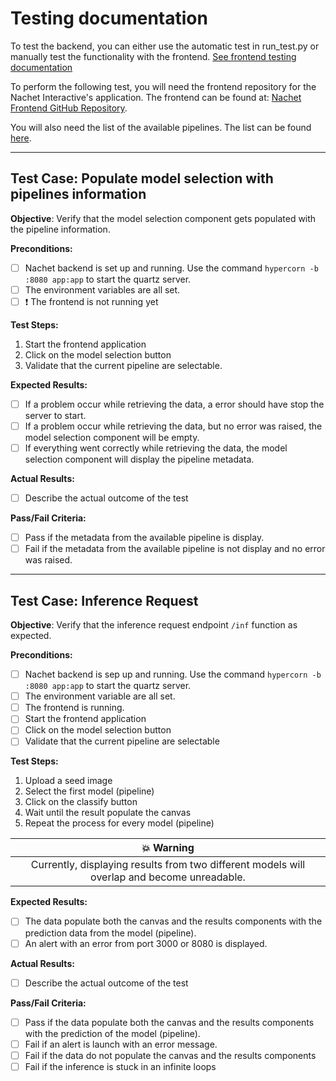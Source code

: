 # Testing documentation

To test the backend, you can either use the automatic test in run_test.py or
manually test the functionality with the frontend. [See frontend testing
documentation](https://github.com/ai-cfia/nachet-frontend/blob/main/TESTING.md)

To perform the following test, you will need the frontend repository for the
Nachet Interactive's application. The frontend can be found at: [Nachet Frontend
GitHub Repository](https://github.com/ai-cfia/nachet-frontend).

You will also need the list of the available pipelines. The list can be found
[here](https://github.com/ai-cfia/nachet-backend/blob/51-implementing-2-models/docs/nachet-inference-documentation.md#available-version-of-the-json-file).

---

## Test Case: Populate model selection with pipelines information

**Objective**: Verify that the model selection component gets populated with the
pipeline information.

**Preconditions:**

- [ ] Nachet backend is set up and running. Use the command `hypercorn -b :8080
  app:app` to start the quartz server.
- [ ] The environment variables are all set.
- [ ] :exclamation: The frontend is not running yet

**Test Steps:**

1. Start the frontend application
1. Click on the model selection button
1. Validate that the current pipeline are selectable.

**Expected Results:**

- [ ] If a problem occur while retrieving the data, a error should have stop the
  server to start.
- [ ] If a problem occur while retrieving the data, but no error was raised, the
  model selection component will be empty.
- [ ] If everything went correctly while retrieving the data, the model
  selection component will display the pipeline metadata.

**Actual Results:**

- [ ] Describe the actual outcome of the test

**Pass/Fail Criteria:**

- [ ] Pass if the metadata from the available pipeline is display.
- [ ] Fail if the metadata from the available pipeline is not display and no
  error was raised.

---

## Test Case: Inference Request

**Objective**: Verify that the inference request endpoint `/inf` function as
expected.

**Preconditions:**

- [ ] Nachet backend is sep up and running. Use the command `hypercorn -b :8080
  app:app` to start the quartz server.
- [ ] The environment variable are all set.
- [ ] The frontend is running.
- [ ] Start the frontend application
- [ ] Click on the model selection button
- [ ] Validate that the current pipeline are selectable

**Test Steps:**

1. Upload a seed image
1. Select the first model (pipeline)
1. Click on the classify button
1. Wait until the result populate the canvas
1. Repeat the process for every model (pipeline)

|:boom: Warning|
|:--:|
|Currently, displaying results from two different models will overlap and become unreadable.|

**Expected Results:**

- [ ] The data populate both the canvas and the results components with the
  prediction data from the model (pipeline).
- [ ] An alert with an error from port 3000 or 8080 is displayed.

**Actual Results:**

- [ ] Describe the actual outcome of the test

**Pass/Fail Criteria:**

- [ ] Pass if the data populate both the canvas and the results components with
  the prediction of the model (pipeline).
- [ ] Fail if an alert is launch with an error message.
- [ ] Fail if the data do not populate the canvas and the results components
- [ ] Fail if the inference is stuck in an infinite loops
